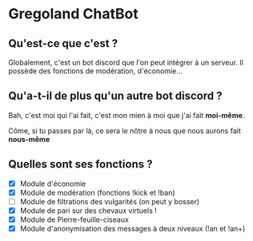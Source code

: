# Gregoland ChatBot
## Qu'est-ce que c'est ?
Globalement, c'est un bot discord que l'on peut intégrer à un serveur. Il possède des fonctions de modération, d'économie...

## Qu'a-t-il de plus qu'un autre bot discord ?
Bah, c'est moi qui l'ai fait, c'est mon mien à moi que j'ai fait **moi-même**.

Côme, si tu passes par là, ce sera le nôtre à nous que nous aurons fait **__nous-même__**

## Quelles sont ses fonctions ?
- [X] Module d'économie
- [X] Module de modération (fonctions !kick et !ban)
- [ ] Module de filtrations des vulgarités (on peut y bosser)
- [X] Module de pari sur des chevaux virtuels !
- [X] Module de Pierre-feuille-ciseaux
- [X] Module d'anonymisation des messages à deux niveaux (!an et !an+)
